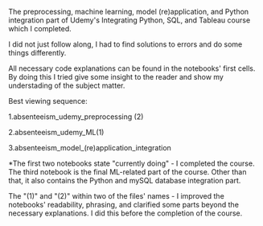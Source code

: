 
The preprocessing, machine learning, model (re)application, and Python integration part of Udemy's Integrating Python, SQL, and Tableau course which I completed. 

I did not just follow along, I had to find solutions to errors and do some things differently.

All necessary code explanations can be found in the notebooks' first cells. By doing this I tried give some insight to the reader and show my understading of the subject matter.

Best viewing sequence:

1.absenteeism_udemy_preprocessing (2)

2.absenteeism_udemy_ML(1)

3.absenteeism_model_(re)application_integration

*The first two notebooks state "currently doing" - I completed the course. 
The third notebook is the final ML-related part of the course. Other than that, it also contains the Python and mySQL database integration part.

The "(1)" and "(2)" within two of the files' names - I improved the notebooks' readability, phrasing, and clarified some parts beyond the necessary explanations. I did this before the completion of the course.

